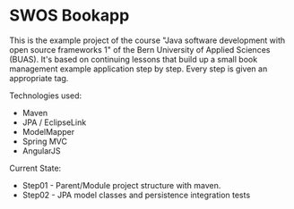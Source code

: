 SWOS Bookapp
============
This is the example project of the course "Java software development with open source frameworks 1" of the Bern University of Applied Sciences (BUAS). 
It's based on continuing lessons that build up a small book management example application step by step. Every step is given an appropriate tag.

Technologies used:

- Maven
- JPA / EclipseLink
- ModelMapper
- Spring MVC
- AngularJS

Current State:

- Step01 - Parent/Module project structure with maven.
- Step02 - JPA model classes and persistence integration tests